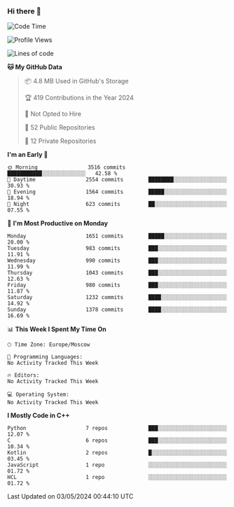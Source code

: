 ### Hi there 👋

<!--
**SemenMartynov/SemenMartynov** is a ✨ _special_ ✨ repository because its `README.md` (this file) appears on your GitHub profile.

Here are some ideas to get you started:

- 🔭 I’m currently working on ...
- 🌱 I’m currently learning ...
- 👯 I’m looking to collaborate on ...
- 🤔 I’m looking for help with ...
- 💬 Ask me about ...
- 📫 How to reach me: ...
- 😄 Pronouns: ...
- ⚡ Fun fact: ...
-->

<!--START_SECTION:waka-->
![Code Time](http://img.shields.io/badge/Code%20Time-0%20secs-blue)

![Profile Views](http://img.shields.io/badge/Profile%20Views-0-blue)

![Lines of code](https://img.shields.io/badge/From%20Hello%20World%20I%27ve%20Written-6.8%20million%20lines%20of%20code-blue)

**🐱 My GitHub Data** 

> 📦 4.8 MB Used in GitHub's Storage 
 > 
> 🏆 419 Contributions in the Year 2024
 > 
> 🚫 Not Opted to Hire
 > 
> 📜 52 Public Repositories 
 > 
> 🔑 12 Private Repositories 
 > 
**I'm an Early 🐤** 

```text
🌞 Morning                3516 commits        ███████████░░░░░░░░░░░░░░   42.58 % 
🌆 Daytime                2554 commits        ████████░░░░░░░░░░░░░░░░░   30.93 % 
🌃 Evening                1564 commits        █████░░░░░░░░░░░░░░░░░░░░   18.94 % 
🌙 Night                  623 commits         ██░░░░░░░░░░░░░░░░░░░░░░░   07.55 % 
```
📅 **I'm Most Productive on Monday** 

```text
Monday                   1651 commits        █████░░░░░░░░░░░░░░░░░░░░   20.00 % 
Tuesday                  983 commits         ███░░░░░░░░░░░░░░░░░░░░░░   11.91 % 
Wednesday                990 commits         ███░░░░░░░░░░░░░░░░░░░░░░   11.99 % 
Thursday                 1043 commits        ███░░░░░░░░░░░░░░░░░░░░░░   12.63 % 
Friday                   980 commits         ███░░░░░░░░░░░░░░░░░░░░░░   11.87 % 
Saturday                 1232 commits        ████░░░░░░░░░░░░░░░░░░░░░   14.92 % 
Sunday                   1378 commits        ████░░░░░░░░░░░░░░░░░░░░░   16.69 % 
```


📊 **This Week I Spent My Time On** 

```text
🕑︎ Time Zone: Europe/Moscow

💬 Programming Languages: 
No Activity Tracked This Week

🔥 Editors: 
No Activity Tracked This Week

💻 Operating System: 
No Activity Tracked This Week
```

**I Mostly Code in C++** 

```text
Python                   7 repos             ███░░░░░░░░░░░░░░░░░░░░░░   12.07 % 
C                        6 repos             ███░░░░░░░░░░░░░░░░░░░░░░   10.34 % 
Kotlin                   2 repos             █░░░░░░░░░░░░░░░░░░░░░░░░   03.45 % 
JavaScript               1 repo              ░░░░░░░░░░░░░░░░░░░░░░░░░   01.72 % 
HCL                      1 repo              ░░░░░░░░░░░░░░░░░░░░░░░░░   01.72 % 
```




 Last Updated on 03/05/2024 00:44:10 UTC
<!--END_SECTION:waka-->
